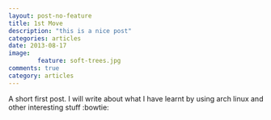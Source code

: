 ```yaml
---
layout: post-no-feature
title: 1st Move 
description: "this is a nice post"
categories: articles
date: 2013-08-17
image: 
        feature: soft-trees.jpg
comments: true
category: articles
---
```

A short first post. I will write about what I have learnt by using arch linux and other interesting stuff :bowtie: 